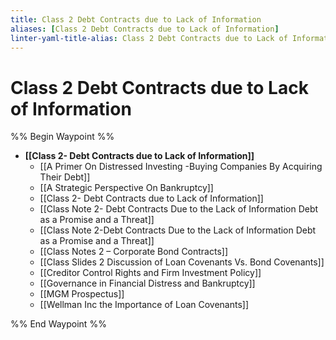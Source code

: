 ```yaml
---
title: Class 2 Debt Contracts due to Lack of Information
aliases: [Class 2 Debt Contracts due to Lack of Information]
linter-yaml-title-alias: Class 2 Debt Contracts due to Lack of Information
---
```


# Class 2 Debt Contracts due to Lack of Information

%% Begin Waypoint %%

- **[[Class 2- Debt Contracts due to Lack of Information]]**
	- [[A Primer On Distressed Investing -Buying Companies By Acquiring Their Debt]]
	- [[A Strategic Perspective On Bankruptcy]]
	- [[Class 2- Debt Contracts due to Lack of Information]]
	- [[Class Note 2- Debt Contracts Due to the Lack of Information Debt as a Promise and a Threat]]
	- [[Class Note 2-Debt Contracts Due to the Lack of Information Debt as a Promise and a Threat]]
	- [[Class Notes 2 – Corporate Bond Contracts]]
	- [[Class Slides 2 Discussion of Loan Covenants Vs. Bond Covenants]]
	- [[Creditor Control Rights and Firm Investment Policy]]
	- [[Governance in Financial Distress and Bankruptcy]]
	- [[MGM Prospectus]]
	- [[Wellman Inc the Importance of Loan Covenants]]

%% End Waypoint %%
